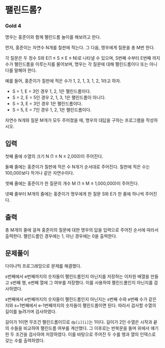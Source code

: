 # 팰린드롬?

### Gold 4

명우는 홍준이와 함께 팰린드롬 놀이를 해보려고 한다.

먼저, 홍준이는 자연수 N개를 칠판에 적는다. 그 다음, 명우에게 질문을 총 M번 한다.

각 질문은 두 정수 S와 E(1 ≤ S ≤ E ≤ N)로 나타낼 수 있으며, S번째 수부터 E번째 까지 수가 팰린드롬을 이루는지를 물어보며, 명우는 각 질문에 대해 팰린드롬이다 또는 아니다를 말해야 한다.

예를 들어, 홍준이가 칠판에 적은 수가 1, 2, 1, 3, 1, 2, 1라고 하자.

- S = 1, E = 3인 경우 1, 2, 1은 팰린드롬이다.
- S = 2, E = 5인 경우 2, 1, 3, 1은 팰린드롬이 아니다.
- S = 3, E = 3인 경우 1은 팰린드롬이다.
- S = 5, E = 7인 경우 1, 2, 1은 팰린드롬이다.

자연수 N개와 질문 M개가 모두 주어졌을 때, 명우의 대답을 구하는 프로그램을 작성하시오.

## 입력
첫째 줄에 수열의 크기 N (1 ≤ N ≤ 2,000)이 주어진다.

둘째 줄에는 홍준이가 칠판에 적은 수 N개가 순서대로 주어진다. 칠판에 적은 수는 100,000보다 작거나 같은 자연수이다.

셋째 줄에는 홍준이가 한 질문의 개수 M (1 ≤ M ≤ 1,000,000)이 주어진다.

넷째 줄부터 M개의 줄에는 홍준이가 명우에게 한 질문 S와 E가 한 줄에 하나씩 주어진다.

## 출력
총 M개의 줄에 걸쳐 홍준이의 질문에 대한 명우의 답을 입력으로 주어진 순서에 따라서 출력한다. 팰린드롬인 경우에는 1, 아닌 경우에는 0을 출력한다.

## 문제풀이
다이나믹 프로그래밍으로 문제를 해결했다.

s번째에서 e번째까지의 숫자들이 팰린드롬인지 아닌지를 저장하는 이차원 배열을 만들고 s번째 행, e번째 열에 그 여부를 저장했다. 이를 사용하여 팰린드롬인지 아닌지를 검사하였다.

s번째에서 e번째까지의 숫자들이 팰린드롬인지 아닌지는 s번째 수와 e번째 수가 같은지와 s+1번째에서 e-1번째까지의 숫자들이 팰린드롬이면 된다. 따라서 검사할 수열의 길이를 늘려가며 검사하였다.

길이가 1이면 무조건 팰린드롬이므로 `dp[i][i]`는 1이다. 길이가 2인 수열은 시작과 끝의 수들을 비교하여 팰린드롬 여부를 계산했다. 그 이후로는 반복문을 돌며 위에서 얘기한 두 조건을 검사햐여 저장하였다. 이를 바탕으로 주어진 두 수를 행과 열의 인덱스로 갖는 수를 출력하였다.